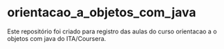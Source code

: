 # orientacao_a_objetos_com_java
Este repositório foi criado para registro das aulas do curso orientacao a o objetos com java do ITA/Coursera.
